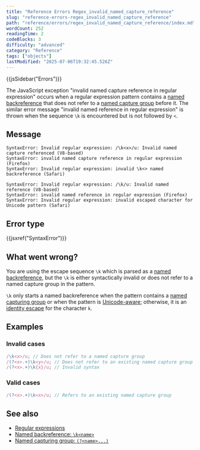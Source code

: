 ```yaml
---
title: "Reference Errors Regex_invalid_named_capture_reference"
slug: "reference-errors-regex_invalid_named_capture_reference"
path: "reference/errors/regex_invalid_named_capture_reference/index.md"
wordCount: 252
readingTime: 2
codeBlocks: 3
difficulty: "advanced"
category: "Reference"
tags: ["objects"]
lastModified: "2025-07-06T19:32:45.526Z"
---
```



{{jsSidebar("Errors")}}

The JavaScript exception "invalid named capture reference in regular expression" occurs when a regular expression pattern contains a [named backreference](/en-US/docs/Web/JavaScript/Reference/Regular_expressions/Named_backreference) that does not refer to a [named capture group](/en-US/docs/Web/JavaScript/Reference/Regular_expressions/Named_capturing_group) before it. The similar error message "invalid named reference in regular expression" is thrown when the sequence `\k` is encountered but is not followed by `<`.

## Message

```plain
SyntaxError: Invalid regular expression: /\k<x>/u: Invalid named capture referenced (V8-based)
SyntaxError: invalid named capture reference in regular expression (Firefox)
SyntaxError: Invalid regular expression: invalid \k<> named backreference (Safari)

SyntaxError: Invalid regular expression: /\k/u: Invalid named reference (V8-based)
SyntaxError: invalid named reference in regular expression (Firefox)
SyntaxError: Invalid regular expression: invalid escaped character for Unicode pattern (Safari)
```

## Error type

{{jsxref("SyntaxError")}}

## What went wrong?

You are using the escape sequence `\k` which is parsed as a [named backreference](/en-US/docs/Web/JavaScript/Reference/Regular_expressions/Named_backreference), but the `\k` is either syntactically invalid or does not refer to a named capture group in the pattern.

`\k` only starts a named backreference when the pattern contains a [named capturing group](/en-US/docs/Web/JavaScript/Reference/Regular_expressions/Named_capturing_group) or when the pattern is [Unicode-aware](/en-US/docs/Web/JavaScript/Reference/Global_Objects/RegExp/unicode#unicode-aware_mode); otherwise, it is an [identity escape](/en-US/docs/Web/JavaScript/Reference/Regular_expressions#escape_sequences) for the character `k`.

## Examples

### Invalid cases

```js example-bad
/\k<x>/u; // Does not refer to a named capture group
/(?<x>.+)\k<y>/u; // Does not refer to an existing named capture group
/(?<x>.+)\k{x}/u; // Invalid syntax
```

### Valid cases

```js example-good
/(?<x>.+)\k<x>/u; // Refers to an existing named capture group
```

## See also

- [Regular expressions](/en-US/docs/Web/JavaScript/Reference/Regular_expressions)
- [Named backreference: `\k<name>`](/en-US/docs/Web/JavaScript/Reference/Regular_expressions/Named_backreference)
- [Named capturing group: `(?<name>...)`](/en-US/docs/Web/JavaScript/Reference/Regular_expressions/Named_capturing_group)
